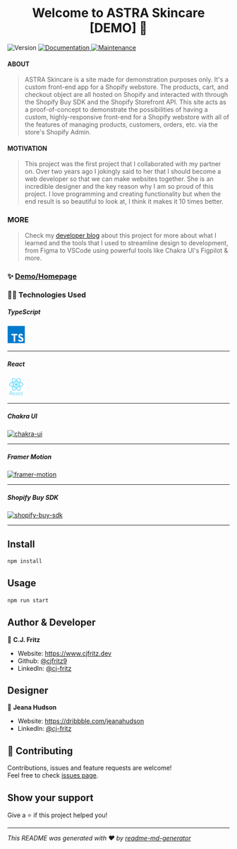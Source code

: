 <h1 align="center">Welcome to ASTRA Skincare [DEMO] 👋</h1>
<p>
  <img alt="Version" src="https://img.shields.io/badge/version-1.0.0-blue.svg?cacheSeconds=2592000" />
  <a href="https://github.com/AtlasCreative/astra-skincare/blob/main/README.md" target="_blank">
    <img alt="Documentation" src="https://img.shields.io/badge/documentation-yes-brightgreen.svg" />
  </a>
  <a href="https://github.com/cjfritz9/React-Shopify/graphs/commit-activity" target="_blank">
    <img alt="Maintenance" src="https://img.shields.io/badge/Maintained%3F-yes-green.svg" />
  </a>
</p>

#### ABOUT

> ASTRA Skincare is a site made for demonstration purposes only. It's a custom front-end app for a Shopify webstore. The products, cart, and checkout object are all hosted on Shopify and interacted with through the Shopify Buy SDK and the Shopify Storefront API. This site acts as a proof-of-concept to demonstrate the possibilities of having a custom, highly-responsive front-end for a Shopify webstore with all of the features of managing products, customers, orders, etc. via the store's Shopify Admin.

#### MOTIVATION

> This project was the first project that I collaborated with my partner on. Over two years ago I jokingly said to her that I should become a web developer so that we can make websites together. She is an incredible designer and the key reason why I am so proud of this project. I love programming and creating functionality but when the end result is so beautiful to look at, I think it makes it 10 times better.

### MORE

> Check my [developer blog](https://cjfritz.dev/blogs) about this project for more about what I learned and the tools that I used to streamline design to development, from Figma to VSCode using powerful tools like Chakra UI's Figpilot & more.

### ✨ [Demo/Homepage](https://www.astra-skincare.com)

### 👨‍💻 Technologies Used

##### TypeScript

<a href="https://www.typescriptlang.org/" target="_blank" rel="noreferrer"> <img src="https://raw.githubusercontent.com/devicons/devicon/master/icons/typescript/typescript-original.svg" alt="typescript" width="40" height="40"/></a>

---

##### React

<a href="https://reactjs.org/" target="_blank" rel="noreferrer"> <img src="https://raw.githubusercontent.com/devicons/devicon/master/icons/react/react-original-wordmark.svg" alt="react" width="40" height="40"/></a>

---

##### Chakra UI

<a href="https://chakra-ui.com" target="_blank" rel="noreferrer"> <img src="https://images.opencollective.com/chakra-ui-pro/61bd1dd/logo/256.png" alt="chakra-ui" width="40" height="40"/></a>

---

##### Framer Motion

<a href="https://www.framer.com/motion/" target="_blank" rel="noreferrer"> <img src="https://e1.pngegg.com/pngimages/188/872/png-clipart-macos-app-icons-framer.png" alt="framer-motion" width="40" height="40"/></a>

---

##### Shopify Buy SDK

<a href="https://www.npmjs.com/package/shopify-buy" target="_blank" rel="noreferrer"> <img src="https://brandeps.com/logo-download/S/Shopify-logo-vector-01.svg" alt="shopify-buy-sdk" width="40" height="40"/></a>

---

## Install

```sh
npm install
```

## Usage

```sh
npm run start
```

## Author & Developer

👤 **C.J. Fritz**

- Website: https://www.cjfritz.dev
- Github: [@cjfritz9](https://github.com/cjfritz9)
- LinkedIn: [@cj-fritz](https://linkedin.com/in/cj-fritz)

## Designer

👤 **Jeana Hudson**

- Website: https://dribbble.com/jeanahudson
- LinkedIn: [@cj-fritz](https://linkedin.com/in/jeanahudson)

## 🤝 Contributing

Contributions, issues and feature requests are welcome!<br />Feel free to check [issues page](https://github.com/AtlasCreative/astra-skincare/issues).

## Show your support

Give a ⭐️ if this project helped you!

---

_This README was generated with ❤️ by [readme-md-generator](https://github.com/kefranabg/readme-md-generator)_
